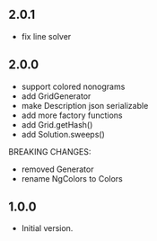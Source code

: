 ## 2.0.1

- fix line solver
## 2.0.0

- support colored nonograms
- add GridGenerator
- make Description json serializable
- add more factory functions
- add Grid.getHash()
- add Solution.sweeps()

BREAKING CHANGES:
- removed Generator
- rename NgColors to Colors

## 1.0.0

- Initial version.
